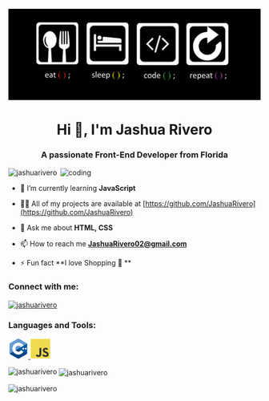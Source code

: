 ![logo](https://github.com/JashuaRivero/JashuaRivero/blob/main/Github%20Banner.png)
<h1 align="center">Hi 👋, I'm Jashua Rivero</h1>
<h3 align="center">A passionate Front-End Developer from Florida</h3>

<img align="right" alt="coding" width="400" src="https://camo.githubusercontent.com/19db51af5f90f1b152bc0b9078f5fe97053955be5074f03f17019c70345bdcdb/68747470733a2f2f6d69726f2e6d656469756d2e636f6d2f6d61782f313336302f302a37513379765349765f7430696f4a2d5a2e676966">

<p align="left"> <img src="https://komarev.com/ghpvc/?username=jashuarivero&label=Profile%20views&color=0e75b6&style=flat" alt="jashuarivero" /> </p>

- 🌱 I’m currently learning **JavaScript**

- 👨‍💻 All of my projects are available at [https://github.com/JashuaRivero](https://github.com/JashuaRivero)

- 💬 Ask me about **HTML, CSS**

- 📫 How to reach me **JashuaRivero02@gmail.com**

- ⚡ Fun fact **I love Shopping 🛒 **

<h3 align="left">Connect with me:</h3>
<p align="left">
<a href="https://linkedin.com/in/jashuarivero" target="blank"><img align="center" src="https://raw.githubusercontent.com/rahuldkjain/github-profile-readme-generator/master/src/images/icons/Social/linked-in-alt.svg" alt="jashuarivero" height="30" width="40" /></a>
</p>

<h3 align="left">Languages and Tools:</h3>
<p align="left"> <a href="https://www.w3schools.com/cpp/" target="_blank" rel="noreferrer"> <img src="https://raw.githubusercontent.com/devicons/devicon/master/icons/cplusplus/cplusplus-original.svg" alt="cplusplus" width="40" height="40"/> </a> <a href="https://developer.mozilla.org/en-US/docs/Web/JavaScript" target="_blank" rel="noreferrer"> <img src="https://raw.githubusercontent.com/devicons/devicon/master/icons/javascript/javascript-original.svg" alt="javascript" width="40" height="40"/> </a> </p>

<p><img align="left" src="https://github-readme-stats.vercel.app/api/top-langs?username=jashuarivero&show_icons=true&locale=en&layout=compact" alt="jashuarivero" /></p>

<p>&nbsp;<img align="center" src="https://github-readme-stats.vercel.app/api?username=jashuarivero&show_icons=true&locale=en" alt="jashuarivero" /></p>

<p><img align="center" src="https://github-readme-streak-stats.herokuapp.com/?user=jashuarivero&" alt="jashuarivero" /></p>

